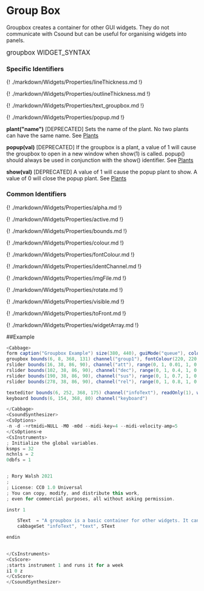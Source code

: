 # Group Box

Groupbox creates a container for other GUI widgets. They do not communicate with Csound but can be useful for organising widgets into panels.

<big></pre>
groupbox WIDGET_SYNTAX
</pre></big>

### Specific Identifiers

{! ./markdown/Widgets/Properties/lineThickness.md !}

{! ./markdown/Widgets/Properties/outlineThickness.md !}  

{! ./markdown/Widgets/Properties/text_groupbox.md !}

{! ./markdown/Widgets/Properties/popup.md !} 

**plant("name")** [DEPRECATED] Sets the name of the plant. No two plants can have the same name. See [Plants](./plants.md)

**popup(val)** [DEPRECATED] If the groupbox is a plant, a value of 1 will cause the groupbox to open in a new window when show(1) is called. popup() should always be used in conjunction with the show() identifier. See [Plants](./plants.md)

**show(val)** [DEPRECATED] A value of 1 will cause the popup plant to show. A value of 0 will close the popup plant. See [Plants](./plants.md)

### Common Identifiers

{! ./markdown/Widgets/Properties/alpha.md !}  

{! ./markdown/Widgets/Properties/active.md !}  

{! ./markdown/Widgets/Properties/bounds.md !}  

{! ./markdown/Widgets/Properties/colour.md !}  

{! ./markdown/Widgets/Properties/fontColour.md !}   

{! ./markdown/Widgets/Properties/identChannel.md !}  

{! ./markdown/Widgets/Properties/imgFile.md !} 

{! ./markdown/Widgets/Properties/rotate.md !}  

{! ./markdown/Widgets/Properties/visible.md !}  

{! ./markdown/Widgets/Properties/toFront.md !} 

{! ./markdown/Widgets/Properties/widgetArray.md !}  

<!--(End of identifiers)/-->

##Example
<!--(Widget Example)/-->
```csharp
<Cabbage>
form caption("Groupbox Example") size(380, 440), guiMode("queue"), colour(2, 145, 209) pluginId("def1")
groupbox bounds(6, 8, 368, 131) channel("group1"), fontColour(220, 220, 220), outlineColour(255, 255, 255), text("ADSR Envelope")colour(0, 0, 0, 0)
rslider bounds(16, 38, 86, 90), channel("att"), range(0, 1, 0.01, 1, 0.001), text("Att.")
rslider bounds(102, 38, 86, 90), channel("dec"), range(0, 1, 0.4, 1, 0.001), text("Dec.")
rslider bounds(190, 38, 86, 90), channel("sus"), range(0, 1, 0.7, 1, 0.001), text("Sus.")
rslider bounds(278, 38, 86, 90), channel("rel"), range(0, 1, 0.8, 1, 0.001), text("Rel.")

texteditor bounds(6, 252, 368, 175) channel("infoText"), readOnly(1), wrap(1), scrollbars(1)
keyboard bounds(6, 154, 368, 80) channel("keyboard")

</Cabbage>
<CsoundSynthesizer>
<CsOptions>
-n -d -+rtmidi=NULL -M0 -m0d --midi-key=4 --midi-velocity-amp=5
</CsOptions>e
<CsInstruments>
; Initialize the global variables. 
ksmps = 32
nchnls = 2
0dbfs = 1


; Rory Walsh 2021 
;
; License: CC0 1.0 Universal
; You can copy, modify, and distribute this work, 
; even for commercial purposes, all without asking permission. 

instr 1

    SText  = "A groupbox is a basic container for other widgets. It can be part the top-level component in a group (i.e, plant), but in most case is static.\n\nIt's Z index will determine if it sits in front or behind other widgets. Therefore it should b declared before any of the widgets that fit on it\n\nIt does not send any information to Csound, but you can control aspects of a groupbox from Csound by sending identifier data to its channel."
    cabbageSet "infoText", "text", SText

endin
                

</CsInstruments>
<CsScore>
;starts instrument 1 and runs it for a week
i1 0 z
</CsScore>
</CsoundSynthesizer>

```
<!--(End Widget Example)/-->

